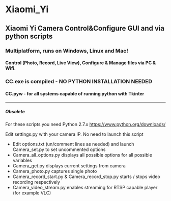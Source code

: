# Xiaomi_Yi
## Xiaomi Yi Camera Control&Configure GUI and via python scripts

### Multiplatform, runs on Windows, Linux and Mac!

#### Control (Photo, Record, Live View), Configure & Manage files via PC & Wifi.

### CC.exe is compiled - NO PYTHON INSTALLATION NEEDED
#### CC.pyw - for all systems capable of running python with Tkinter


-------
##### Obsolete

For these scripts you need Python 2.7.x https://www.python.org/downloads/ 

Edit settings.py with your camera IP. No need to launch this script

* Edit options.txt (un/comment lines as needed) and launch Camera_set.py to set uncommented options
* Camera_all_options.py displays all possible options for all possible variables
* Camera_get.py displays current settings from camera
* Camera_photo.py captures single photo
* Camera_record_start.py & Camera_record_stop.py starts / stops video recording respectively
* Camera_video_stream.py enables streaming for RTSP capable player (for example VLC)
